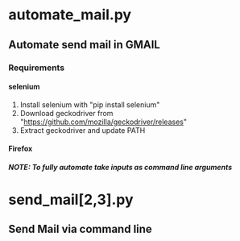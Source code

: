 # automate\_mail.py
## Automate send mail in GMAIL
### Requirements
#### selenium
1. Install selenium with "pip install selenium"
2. Download geckodriver from "https://github.com/mozilla/geckodriver/releases"
3. Extract geckodriver and update PATH
#### Firefox
##### NOTE: To fully automate take inputs as command line arguments
# send\_mail[2,3].py
## Send Mail via command line
